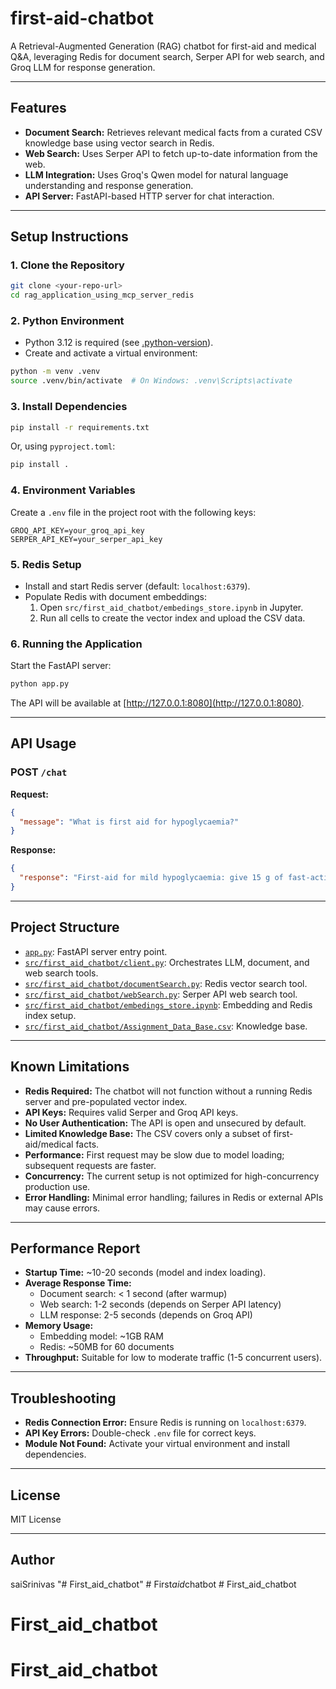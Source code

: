 # first-aid-chatbot

A Retrieval-Augmented Generation (RAG) chatbot for first-aid and medical Q&A, leveraging Redis for document search, Serper API for web search, and Groq LLM for response generation.

---

## Features

- **Document Search:** Retrieves relevant medical facts from a curated CSV knowledge base using vector search in Redis.
- **Web Search:** Uses Serper API to fetch up-to-date information from the web.
- **LLM Integration:** Uses Groq's Qwen model for natural language understanding and response generation.
- **API Server:** FastAPI-based HTTP server for chat interaction.

---

## Setup Instructions

### 1. Clone the Repository

```sh
git clone <your-repo-url>
cd rag_application_using_mcp_server_redis
```

### 2. Python Environment

- Python 3.12 is required (see [.python-version](.python-version)).
- Create and activate a virtual environment:

```sh
python -m venv .venv
source .venv/bin/activate  # On Windows: .venv\Scripts\activate
```

### 3. Install Dependencies

```sh
pip install -r requirements.txt
```
Or, using `pyproject.toml`:
```sh
pip install .
```

### 4. Environment Variables

Create a `.env` file in the project root with the following keys:

```
GROQ_API_KEY=your_groq_api_key
SERPER_API_KEY=your_serper_api_key
```

### 5. Redis Setup

- Install and start Redis server (default: `localhost:6379`).
- Populate Redis with document embeddings:
    1. Open `src/first_aid_chatbot/embedings_store.ipynb` in Jupyter.
    2. Run all cells to create the vector index and upload the CSV data.

### 6. Running the Application

Start the FastAPI server:

```sh
python app.py
```

The API will be available at [http://127.0.0.1:8080](http://127.0.0.1:8080).

---

## API Usage

### POST `/chat`

**Request:**
```json
{
  "message": "What is first aid for hypoglycaemia?"
}
```

**Response:**
```json
{
  "response": "First-aid for mild hypoglycaemia: give 15 g of fast-acting carbohydrate such as glucose tablets. For severe cases, give intramuscular glucagon if available."
}
```

---

## Project Structure

- [`app.py`](app.py): FastAPI server entry point.
- [`src/first_aid_chatbot/client.py`](src/first_aid_chatbot/client.py): Orchestrates LLM, document, and web search tools.
- [`src/first_aid_chatbot/documentSearch.py`](src/first_aid_chatbot/documentSearch.py): Redis vector search tool.
- [`src/first_aid_chatbot/webSearch.py`](src/first_aid_chatbot/webSearch.py): Serper API web search tool.
- [`src/first_aid_chatbot/embedings_store.ipynb`](src/first_aid_chatbot/embedings_store.ipynb): Embedding and Redis index setup.
- [`src/first_aid_chatbot/Assignment_Data_Base.csv`](src/first_aid_chatbot/Assignment_Data_Base.csv): Knowledge base.

---

## Known Limitations

- **Redis Required:** The chatbot will not function without a running Redis server and pre-populated vector index.
- **API Keys:** Requires valid Serper and Groq API keys.
- **No User Authentication:** The API is open and unsecured by default.
- **Limited Knowledge Base:** The CSV covers only a subset of first-aid/medical facts.
- **Performance:** First request may be slow due to model loading; subsequent requests are faster.
- **Concurrency:** The current setup is not optimized for high-concurrency production use.
- **Error Handling:** Minimal error handling; failures in Redis or external APIs may cause errors.

---

## Performance Report

- **Startup Time:** ~10-20 seconds (model and index loading).
- **Average Response Time:** 
    - Document search: < 1 second (after warmup)
    - Web search: 1-2 seconds (depends on Serper API latency)
    - LLM response: 2-5 seconds (depends on Groq API)
- **Memory Usage:** 
    - Embedding model: ~1GB RAM
    - Redis: ~50MB for 60 documents
- **Throughput:** Suitable for low to moderate traffic (1-5 concurrent users).

---

## Troubleshooting

- **Redis Connection Error:** Ensure Redis is running on `localhost:6379`.
- **API Key Errors:** Double-check `.env` file for correct keys.
- **Module Not Found:** Activate your virtual environment and install dependencies.

---

## License

MIT License

---

## Author

saiSrinivas
"# First_aid_chatbot" 
#   F i r s t _ a i d _ c h a t b o t  
 # First_aid_chatbot
# First_aid_chatbot
# First_aid_chatbot
